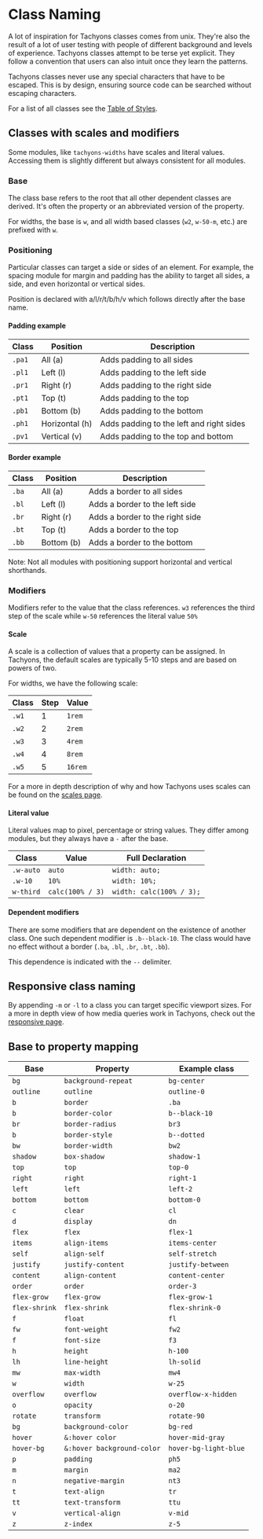 # Class Naming

A lot of inspiration for Tachyons classes comes from unix.
They're also the result of a lot of user testing with people of different background and levels of experience.
Tachyons classes attempt to be terse yet explicit.
They follow a convention that users can also intuit once they learn the patterns.

Tachyons classes never use any special characters that have to be escaped.
This is by design, ensuring source code can be searched without escaping characters.

For a list of all classes see the [Table of Styles](table-of-styles.md).

## Classes with scales and modifiers

Some modules, like `tachyons-widths` have scales and literal values.
Accessing them is slightly different but always consistent for all modules.

### Base

The class base refers to the root that all other dependent classes are derived.
It's often the property or an abbreviated version of the property.

For widths, the base is `w`, and all width based classes (`w2`, `w-50-m`, etc.) are prefixed with `w`.

### Positioning

Particular classes can target a side or sides of an element.
For example, the spacing module for margin and padding has the ability to target all sides, a side, and even horizontal or vertical sides.

Position is declared with a/l/r/t/b/h/v which follows directly after the base name.

#### Padding example

Class | Position | Description
----- | -------- | -----------
`.pa1` | All (a) | Adds padding to all sides
`.pl1` | Left (l) | Adds padding to the left side
`.pr1` | Right (r) | Adds padding to the right side
`.pt1` | Top (t) | Adds padding to the top
`.pb1` | Bottom (b) | Adds padding to the bottom
`.ph1` | Horizontal (h) | Adds padding to the left and right sides
`.pv1` | Vertical (v) | Adds padding to the top and bottom

#### Border example

Class | Position | Description
----- | -------- | -----------
`.ba` | All (a) | Adds a border to all sides
`.bl` | Left (l) | Adds a border to the left side
`.br` | Right (r) | Adds a border to the right side
`.bt` | Top (t) | Adds a border to the top
`.bb` | Bottom (b) | Adds a border to the bottom

Note: Not all modules with positioning support horizontal and vertical shorthands.

### Modifiers

Modifiers refer to the value that the class references.
`w3` references the third step of the scale while `w-50` references the literal value `50%`

#### Scale

A scale is a collection of values that a property can be assigned.
In Tachyons, the default scales are typically 5-10 steps and are based on powers of two.

For widths, we have the following scale:

Class | Step | Value
----- | ---- | -----
`.w1` | 1 | `1rem`
`.w2` | 2 | `2rem`
`.w3` | 3 | `4rem`
`.w4` | 4 | `8rem`
`.w5` | 5 | `16rem`

For a more in depth description of why and how Tachyons uses scales can be found on the [scales page](scales.md).

#### Literal value

Literal values map to pixel, percentage or string values.
They differ among modules, but they always have a `-` after the base.

Class | Value | Full Declaration
----- | ----- | ----------------
`.w-auto` | `auto` | `width: auto;`
`.w-10` | `10%` | `width: 10%;`
`w-third` | `calc(100% / 3)` | `width: calc(100% / 3);`

#### Dependent modifiers

There are some modifiers that are dependent on the existence of another class.
One such dependent modifier is `.b--black-10`.
The class would have no effect without a border (`.ba`, `.bl`, `.br`, `.bt`, `.bb`).

This dependence is indicated with the `--` delimiter.

## Responsive class naming

By appending `-m` or `-l` to a class you can target specific viewport sizes.
For a more in depth view of how media queries work in Tachyons, check out the [responsive page](responsive.md).

## Base to property mapping

Base | Property | Example class
---- | -------- | -------------
`bg` | `background-repeat` | `bg-center`
`outline` | `outline` | `outline-0`
`b` | `border` | `.ba`
`b` | `border-color` | `b--black-10`
`br` | `border-radius` | `br3`
`b` | `border-style` | `b--dotted`
`bw` | `border-width` | `bw2`
`shadow` | `box-shadow` | `shadow-1`
`top` | `top` | `top-0`
`right` | `right` | `right-1`
`left` | `left` | `left-2`
`bottom` | `bottom` | `bottom-0`
`c` | `clear` | `cl`
`d` | `display` | `dn`
`flex` | `flex` | `flex-1`
`items` | `align-items` | `items-center`
`self` | `align-self` | `self-stretch`
`justify` | `justify-content` | `justify-between`
`content` | `align-content` | `content-center`
`order` | `order` | `order-3`
`flex-grow` | `flex-grow` | `flex-grow-1`
`flex-shrink` | `flex-shrink` | `flex-shrink-0`
`f` | `float` | `fl`
`fw` | `font-weight` | `fw2`
`f` | `font-size` | `f3`
`h` | `height` | `h-100`
`lh` | `line-height` | `lh-solid`
`mw` | `max-width` | `mw4`
`w` | `width` | `w-25`
`overflow` | `overflow` | `overflow-x-hidden`
`o` | `opacity` | `o-20`
`rotate` | `transform` | `rotate-90`
`bg` | `background-color` | `bg-red`
`hover` | `&:hover color` | `hover-mid-gray`
`hover-bg` | `&:hover background-color` | `hover-bg-light-blue`
`p` | `padding` | `ph5`
`m` | `margin` | `ma2`
`n` | `negative-margin` | `nt3`
`t` | `text-align` | `tr`
`tt` | `text-transform` | `ttu`
`v` | `vertical-align` | `v-mid`
`z` | `z-index` | `z-5`
